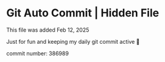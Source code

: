 # Git Auto Commit | Hidden File

This file was added Feb 12, 2025

Just for fun and keeping my daily git commit active 🤪

commit number: 386989
